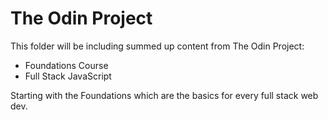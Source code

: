 # The Odin Project

This folder will be including summed up content from The Odin Project:

+ Foundations Course
+ Full Stack JavaScript

Starting with the Foundations which are the basics for every full stack web dev.
